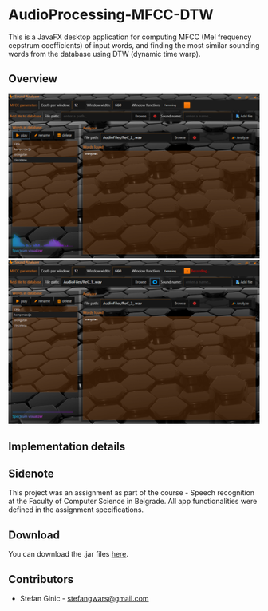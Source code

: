 # AudioProcessing-MFCC-DTW
This is a JavaFX desktop application for computing MFCC (Mel frequency cepstrum coefficients) of input words, and finding the most similar sounding words from the database using DTW (dynamic time warp).

## Overview

![Alt text](images/mfcc.png?raw=true "")
![Alt text](images/mfcc2.png?raw=true "")

## Implementation details<br>

## Sidenote
This project was an assignment as part of the course - Speech recognition at the Faculty of Computer Science in Belgrade. All app functionalities were defined in the assignment specifications.

## Download
You can download the .jar files [here](downloads/MFCC.zip).<br>

## Contributors
- Stefan Ginic - <stefangwars@gmail.com>
